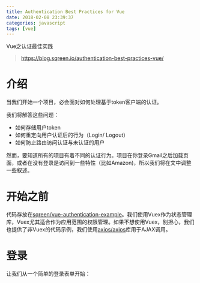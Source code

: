 ```yaml
---
title: Authentication Best Practices for Vue
date: 2018-02-08 23:39:37
categories: javascript
tags: [vue]
---
```

Vue之认证最佳实践
> https://blog.sqreen.io/authentication-best-practices-vue/

# 介绍
当我们开始一个项目，必会面对如何处理基于token客户端的认证。

我们将解答这些问题：
- 如何存储用户token
- 如何重定向用户认证后的行为（Login/ Logout）
- 如何防止路由访问认证与未认证的用户

然而，要知道所有的项目有着不同的认证行为。项目在你登录Gmail之后加载页面，或者在没有登录是访问到一些特性（比如Amazon)，所以我们将在文中调整一些叙述。

# 开始之前
代码存放在[sqreen/vue-authentication-example](https://github.com/sqreen/vue-authentication-example)。我们使用Vuex作为状态管理库，Vuex尤其适合作为应用范围的权限管理。如果不想使用Vuex，别担心，我们也提供了非Vuex的代码示例，我们使用[axios/axios](https://github.com/axios/axios)库用于AJAX调用。

# 登录
让我们从一个简单的登录表单开始：

